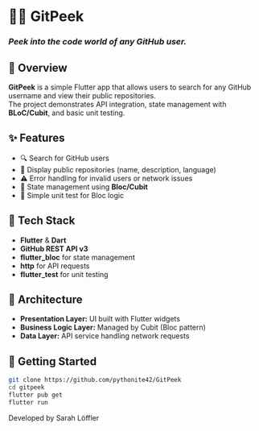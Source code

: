 # 🕵️‍♀️ GitPeek  
### *Peek into the code world of any GitHub user.*

## 📖 Overview  
**GitPeek** is a simple Flutter app that allows users to search for any GitHub username and view their public repositories.  
The project demonstrates API integration, state management with **BLoC/Cubit**, and basic unit testing.


## ✨ Features  
- 🔍 Search for GitHub users  
- 📂 Display public repositories (name, description, language)  
- ⚠️ Error handling for invalid users or network issues  
- 🧠 State management using **Bloc/Cubit**  
- 🧪 Simple unit test for Bloc logic  



## 🧰 Tech Stack  
- **Flutter** & **Dart**  
- **GitHub REST API v3**  
- **flutter_bloc** for state management  
- **http** for API requests  
- **flutter_test** for unit testing  


## 🧩 Architecture

- **Presentation Layer:** UI built with Flutter widgets
- **Business Logic Layer:** Managed by Cubit (Bloc pattern)
- **Data Layer:** API service handling network requests



## 🚀 Getting Started  
```bash
git clone https://github.com/pythonite42/GitPeek
cd gitpeek
flutter pub get
flutter run
```


Developed by Sarah Löffler
